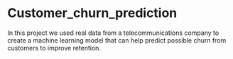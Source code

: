 # Customer_churn_prediction
In this project we used real data from a telecommunications company to create a machine learning model that can help predict possible churn from customers to improve retention.
